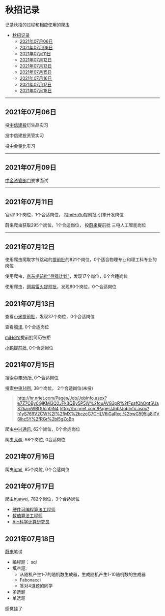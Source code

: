 # 秋招记录

记录秋招的过程和相应使用的爬虫

- [秋招记录](#秋招记录)
  - [2021年07月06日](#2021年07月06日)
  - [2021年07月09日](#2021年07月09日)
  - [2021年07月11日](#2021年07月11日)
  - [2021年07月12日](#2021年07月12日)
  - [2021年07月13日](#2021年07月13日)
  - [2021年07月15日](#2021年07月15日)
  - [2021年07月16日](#2021年07月16日)
  - [2021年07月17日](#2021年07月17日)
  - [2021年07月18日](#2021年07月18日)

---
## 2021年07月06日

投[中信建投](https://job.csc.com.cn/scripts/mgrqispi.dll?appname=hrsoft2000&prgname=REC2_RESUME_STAFF_P&arguments=-AC,-A,-A,-AD)衍生品实习

投中信建投资管实习

投[中金量化](http://cicc.zhiye.com/Portal/Apply/Index)实习

---

## 2021年07月09日

[中金资管部门](#2021年07月06日)要求面试

---

## 2021年07月11日

官网13个岗位，1个合适岗位，
投[miHoYo](https://app.mokahr.com/recommendation-apply/mihoyo/24513?sharePageId=191179&recommenderId=730900#/job/5cdcd6f6-df3f-4dbc-a4f3-e4d86c8d0f87)提前批 引擎开发岗位


蔚来爬虫获取295个岗位，1个合适岗位，
投[蔚来](https://app.mokahr.com/campus_apply/nio888/36824#/job/eed69e3c-3c4d-4b4e-babb-10c1b296e14a)提前批 三电人工智能岗位

---

## 2021年07月12日

使用爬虫爬取字节跳动的[提前批](https://jobs.bytedance.com/campus/position?keywords=&category=&location=&project=6969453898605299982&type=2&job_hot_flag=&current=1&limit=10&spread=UEHNJ98)的821个岗位，0个适合物理专业和理工科专业的岗位

使用爬虫，[京东提前批"寻猎计划"](https://campus.jd.com/#/jobs?to=present&type=present)，发现17个岗位，0个合适岗位

使用爬虫，[网易雷火提前批](https://leihuo.163.com/campus/#/)，发现80个岗位，0个合适岗位

## 2021年07月13日

查看[小米提前批](https://app.mokahr.com/campus_apply/xiaomi/286#/jobs?project=100008149&page=2)，发现37个岗位，0个合适岗位 

查看[腾讯](https://join.qq.com/post.html?pid=1), 0个合适岗位

[miHoYo](#2021年07月11日)提前批简历被拒

[小鹏提前批](https://app.mokahr.com/campus_apply/xiaopeng/22?reserve_source=168801#/jobs), 0个合适岗位


## 2021年07月15日

搜索[中电55所](https://mp.weixin.qq.com/s/wZfMrOPr8tiRIxTRSIvz6A), 0个合适岗位

搜索[中电14所](http://hr.nriet.com/Pages/Job/Jobs.aspx), 38个岗位， 2个合适岗位(未投)
> http://hr.nriet.com/Pages/Job/JobInfo.aspx?e7Z7OBy0GjKMl3Q2JFk3QBy5P5W%2fcuAVG3pR%2fFsafQhOqtSUaS2kamWBD0cn0iN4
> http://hr.nriet.com/Pages/Job/JobInfo.aspx?h1yS769V2CW%2f%2fMX%2bczoG7CHLV6iGaRxci%2bwG595la8ll1V6lhc5Y%2fRGr%2bI5gZoBp


爬虫[中兴通讯](https://job.zte.com.cn/cn/campus-recruitment), 62个岗位，0个合适岗位

爬虫[大疆](https://we.dji.com/zh-CN/campus/recruitment?id=4), 98个岗位, 0合适岗位

## 2021年07月16日

爬虫[intel](https://chinacampus.jobs.intel.cn/intel/position/index?recruitmentType=CAMPUSRECRUITMENT), 85个岗位, 0个合适岗位

## 2021年07月17日

爬虫[huawei](https://career.huawei.com/reccampportal/portal5/campus-recruitment.html), 782个岗位，3个合适岗位
- [硬件可编程算法工程师](https://career.huawei.com/reccampportal/portal5/campus-recruitment-detail.html?jobId=175852)
- [数值算法工程师](https://career.huawei.com/reccampportal/portal5/campus-recruitment-detail.html?jobId=175814)
- [AI+科学计算研究员](https://career.huawei.com/reccampportal/portal5/campus-recruitment-detail.html?jobId=175594)

## 2021年07月18日

[蔚来](#2021年07月11日)笔试
- 编程题： sql
- 填空题:
  - 从随机产生1-7的随机数生成器，生成随机产生1-10随机数的生成器
  - Fabonacci
  - 答对4道题的同学
- 多选题
- 单选题

感觉挂了